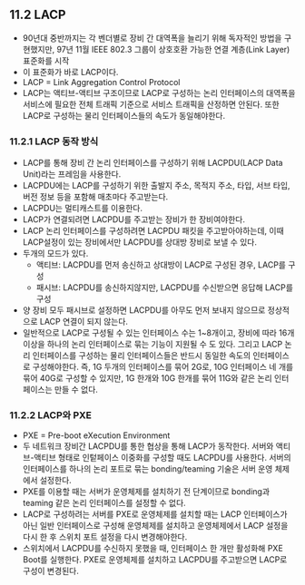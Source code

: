 ## 11.2 LACP
- 90년대 중반까지는 각 벤더별로 장비 간 대역폭을 늘리기 위해 독자적인 방법을 구현했지만, 97년 11월 IEEE 802.3 그룹이 상호호환 가능한 연결 계층(Link Layer) 표준화를 시작
- 이 표준화가 바로 LACP이다.
- LACP = Link Aggregation Control Protocol
- LACP는 액티브-액티브 구조이므로 LACP로 구성하는 논리 인터페이스의 대역폭을 서비스에 필요한 전체 트래픽 기준으로 서비스 트래픽을 산정하면 안된다. 또한 LACP로 구성하는 물리 인터페이스들의 속도가 동일해야한다.

### 11.2.1 LACP 동작 방식
- LACP를 통해 장비 간 논리 인터페이스를 구성하기 위해 LACPDU(LACP Data Unit)라는 프레임을 사용한다.
- LACPDU에는 LACP를 구성하기 위한 출발지 주소, 목적지 주소, 타입, 서브 타입, 버전 정보 등을 포함해 매초마다 주고받는다.
- LACPDU는 멀티캐스트를 이용한다.
- LACP가 연결되려면 LACPDU를 주고받는 장비가 한 장비여야한다.
- LACP 논리 인터페이스를 구성하려면 LACPDU 패킷을 주고받아야하는데, 이때 LACP설정이 있는 장비에서만 LACPDU를 상대방 장비로 보낼 수 있다.
- 두개의 모드가 있다.
  - 액티브: LACPDU를 먼저 송신하고 상대방이 LACP로 구성된 경우, LACP를 구성
  - 패시브: LACPDU를 송신하지않지만, LACPDU를 수신받으면 응답해 LACP를 구성
- 양 장비 모두 패시브로 설정하면 LACPDU를 아무도 먼저 보내지 않으므로 정상적으로 LACP 연결이 되지 않는다.
- 일반적으로 LACP로 구성될 수 있는 인터페이스 수는 1~8개이고, 장비에 따라 16개 이상을 하나의 논리 인터페이스로 묶는 기능이 지원될 수 도 있다. 그리고 LACP 논리 인터페이스를 구성하는 물리 인터페이스들은 반드시 동일한 속도의 인터페이스로 구성해야한다. 즉, 1G 두개의 인터페이스를 묶어 2G로, 10G 인터페이스 네 개를 묶어 40G로 구성할 수 있지만, 1G 한개와 10G 한개를 묶어 11G와 같은 논리 인터페이스는 만들 수 없다.

### 11.2.2 LACP와 PXE
- PXE = Pre-boot eXecution Environment
- 두 네트워크 장비간 LACPDU를 통한 협상을 통해 LACP가 동작한다. 서버와 액티브-액티브 형태로 인텉페이스 이중화를 구성할 때도 LACPDU를 사용한다. 서버의 인터페이스를 하나의 논리 포트로 묶는 bonding/teaming 기술은 서버 운영 체제에서 설정한다.
- PXE를 이용할 때는 서버가 운영체제를 설치하기 전 단계이므로 bonding과 teaming 같은 논리 인터페이스를 설정할 수 없다.
- LACP로 구성하려는 서버를 PXE로 운영체제를 설치할 때는 LACP 인터페이스가 아닌 일반 인터페이스로 구성해 운영체제를 설치하고 운영체제에서 LACP 설정을 다시 한 후 스위치 포트 설정을 다시 변경해야한다.
- 스위치에서 LACPDU를 수신하지 못했을 때, 인터페이스 한 개만 활성화해 PXE Boot를 실행한다. PXE로 운영체제를 설치하고 LACPDU를 주고받으면 LACP로 구성이 변경된다.